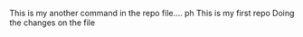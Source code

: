 
This is my another command in the repo file.... ph This is my first repo
Doing the changes on the file
